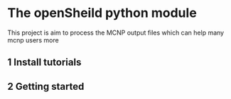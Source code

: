 # The openSheild python module
This project is aim to process the MCNP output files which can
help many mcnp users more
## 1 Install tutorials


## 2 Getting started
